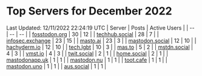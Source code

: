 # Top Servers for December 2022
Last Updated: 12/11/2022 22:24:19 UTC
| Server | Posts | Active Users |
| -- | -- | -- |
| [fosstodon.org](https://fosstodon.org/tags/PowerShell) | 30 | 12 |
| [techhub.social](https://techhub.social/tags/PowerShell) | 28 | 7 |
| [infosec.exchange](https://infosec.exchange/tags/PowerShell) | 23 | 15 |
| [masto.ai](https://masto.ai/tags/PowerShell) | 23 | 3 |
| [mastodon.social](https://mastodon.social/tags/PowerShell) | 12 | 10 |
| [hachyderm.io](https://hachyderm.io/tags/PowerShell) | 12 | 10 |
| [tech.lgbt](https://tech.lgbt/tags/PowerShell) | 10 | 3 |
| [mas.to](https://mas.to/tags/PowerShell) | 5 | 2 |
| [mstdn.social](https://mstdn.social/tags/PowerShell) | 4 | 3 |
| [vmst.io](https://vmst.io/tags/PowerShell) | 4 | 3 |
| [twit.social](https://twit.social/tags/PowerShell) | 2 | 1 |
| [home.social](https://home.social/tags/PowerShell) | 2 | 1 |
| [mastodonapp.uk](https://mastodonapp.uk/tags/PowerShell) | 1 | 1 |
| [mastodon.nu](https://mastodon.nu/tags/PowerShell) | 1 | 1 |
| [toot.cafe](https://toot.cafe/tags/PowerShell) | 1 | 1 |
| [mastodon.uno](https://mastodon.uno/tags/PowerShell) | 1 | 1 |
| [aus.social](https://aus.social/tags/PowerShell) | 1 | 1 |
